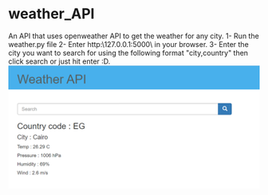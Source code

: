 # weather_API
An API that uses openweather API to get the weather for any city.
  1- Run the weather.py file
  2- Enter http:\\127.0.0.1:5000\\ in your browser.
  3- Enter the city you want to search for using the following format "city,country" then click search or just hit enter :D.
<img src="weather_api.PNG" alt="Website View">


